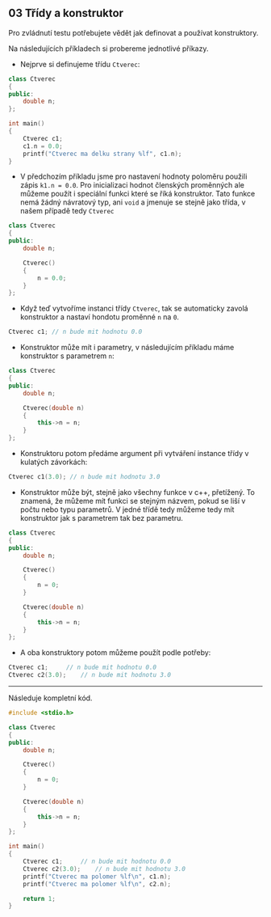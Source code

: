 03 Třídy a konstruktor
---
Pro zvládnutí testu potřebujete vědět jak definovat a používat konstruktory. 

Na následujících příkladech si probereme jednotlivé příkazy. 

*  Nejprve si definujeme třídu `Ctverec`:

```c++
class Ctverec
{
public:
	double n;
};

int main()
{
	Ctverec c1;
	c1.n = 0.0;
	printf("Ctverec ma delku strany %lf", c1.n);
}
```

* V předchozím příkladu jsme pro nastavení hodnoty poloměru použili zápis `k1.n = 0.0`. Pro inicializaci hodnot členských proměnných ale můžeme použít i speciální funkci které se říká konstruktor. Tato funkce nemá žádný návratový typ, ani `void` a jmenuje se stejně jako třída, v našem případě tedy `Ctverec`

```c++ 
class Ctverec
{
public:
	double n;

	Ctverec()
	{
		n = 0.0;
	}
};
```

* Když teď vytvoříme instanci třídy `Ctverec`, tak se automaticky zavolá konstruktor a nastaví hondotu proměnné `n` na `0`.

```c++ 
Ctverec c1; // n bude mit hodnotu 0.0
```

* Konstruktor může mít i parametry, v následujícím příkladu máme konstruktor s parametrem `n`:

```c++ 
class Ctverec
{
public:
	double n;

	Ctverec(double n)
	{
		this->n = n;
	}
};
```

* Konstruktoru potom předáme argument při vytváření instance třídy v kulatých závorkách: 

```c++ 
Ctverec c1(3.0); // n bude mit hodnotu 3.0
```

* Konstruktor může být, stejně jako všechny funkce v c++, přetížený. To znamená, že můžeme mít funkci se stejným názvem, pokud se liší v počtu nebo typu parametrů. V jedné třídě tedy můžeme tedy mít konstruktor jak s parametrem tak bez parametru.

```c++ 
class Ctverec
{
public:
	double n;

	Ctverec()
	{
		n = 0;
	}

	Ctverec(double n)
	{
		this->n = n;
	}
};
```

* A oba konstruktory potom můžeme použít podle potřeby:

```c++ 
Ctverec c1;		// n bude mit hodnotu 0.0
Ctverec c2(3.0);	// n bude mit hodnotu 3.0
```

---
Následuje kompletní kód.

```c++
#include <stdio.h>

class Ctverec
{
public:
	double n;

	Ctverec()
	{
		n = 0;
	}

	Ctverec(double n)
	{
		this->n = n;
	}
};

int main()
{
	Ctverec c1;		// n bude mit hodnotu 0.0
	Ctverec c2(3.0);	// n bude mit hodnotu 3.0
	printf("Ctverec ma polomer %lf\n", c1.n);
	printf("Ctverec ma polomer %lf\n", c2.n);

	return 1;
}
```